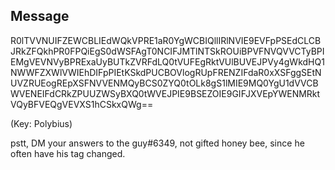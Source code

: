 ## Message
R0lTVVNUIFZEWCBLIEdWQkVPRE1aR0YgWCBIQllIRlNVIE9EVFpPSEdCLCBJRkZFQkhPR0FPQiEgS0dWSFAgT0NCIFJMTlNTSkROUiBPVFNVQVVCTyBPIEMgVEVNVyBPRExaUyBUTkZVRFdLQ0tVUFEgRktVUlBUVEJPVy4gWkdHQ1NWWFZXWlVWIEhDIFpPIEtKSkdPUCBOVlogRUpFRENZIFdaR0xXSFggSEtNUVZRUEogREpXSFNVVENMQyBCS0ZYQ0tOLk8gS1lMIE9MQ0YgU1dVVCBWVENEIFdCRkZPUUZWSyBXQ0tWVEJPIE9BSEZOIE9GIFJXVEpYWENMRktVQyBFVEQgVEVXS1hCSkxQWg==

(Key: Polybius)

pstt, DM your answers to the guy#6349, not gifted honey bee, since he often have his tag changed.
